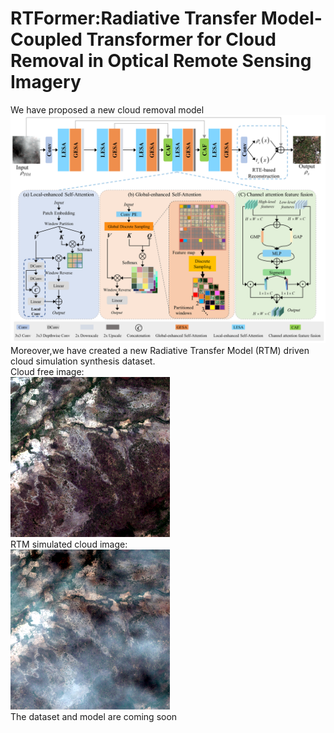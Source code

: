 # RTFormer:Radiative Transfer Model-Coupled Transformer for Cloud Removal in Optical Remote Sensing Imagery
We have proposed a new cloud removal model\
![network](fig.png)\
Moreover,we have created a new Radiative Transfer Model (RTM) driven cloud simulation synthesis dataset.\
Cloud free image:\
![cloud free](dataset/test/cloudfree.png)\
RTM simulated cloud image:\
![cloudy](dataset/test/cloudy.png)\
The dataset and model are coming soon
